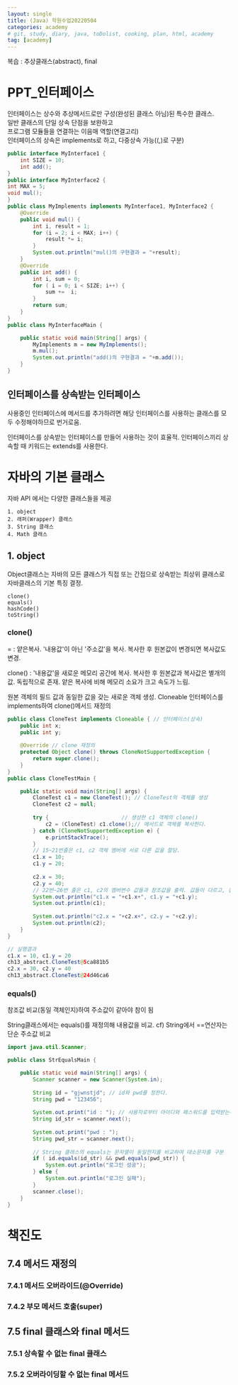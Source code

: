 ```yaml
---
layout: single
title: (Java) 학원수업20220504
categories: academy
# git, study, diary, java, toDolist, cooking, plan, html, academy
tag: [academy] 
---
```


복습 : 추상클래스(abstract), final

# PPT_인터페이스

인터페이스는 상수와 추상메서드로만 구성(완성된 클래스 아님)된 특수한 클래스.  
일반 클래스의 단일 상속 단점을 보완하고  
프로그램 모듈들을 연결하는 이음매 역할(연결고리)  
인터페이스의 상속은 implements로 하고, 
다중상속 가능((,)로 구분)

~~~java
public interface MyInterface1 {
	int SIZE = 10;
	int add();
}
public interface MyInterface2 {
int MAX = 5;
void mul();
}
public class MyImplements implements MyInterface1, MyInterface2 {
	@Override
	public void mul() {
		int i, result = 1;
		for (i = 2; i < MAX; i++) {
			result *= i;
		}
		System.out.println("mul()의 구현결과 = "+result);
	}
	@Override
	public int add() {
		int i, sum = 0;
		for ( i = 0; i < SIZE; i++) {
			sum +=  i;
		}
		return sum;
	}
}
public class MyInterfaceMain {

	public static void main(String[] args) {
		MyImplements m = new MyImplements();
		m.mul();
		System.out.println("add()의 구현결과 = "+m.add());
	}
}
~~~

## 인터페이스를 상속받는 인터페이스

사용중인 인터페이스에 메서드를 추가하려면 해당 인터페이스를 사용하는 클래스를 모두 수정해야하므로 번거로움.

인터페이스를 상속받는 인터페이스를 만들어 사용하는 것이 효율적.
인터페이스끼리 상속할 때 키워드는 extends를 사용한다.

# 자바의 기본 클래스

자바 API 에서는 다양한 클래스들을 제공

~~~
1. object
2. 래퍼(Wrapper) 클래스
3. String 클래스 
4. Math 클래스
~~~

## 1. object

Object클래스는 자바의 모든 클래스가 직접 또는 간접으로 상속받는 최상위 클래스로 자바클래스의 기본 특징 결정.

~~~
clone()
equals()
hashCode()
toString()
~~~

### clone()
= : 얕은복사. '내용값'이 아닌 '주소값'을 복사.
복사한 후 원본값이 변경되면 복사값도 변경.

clone() : '내용값'을 새로운 메모리 공간에 복사.
복사한 후 원본값과 복사값은 별개의 값. 독립적으로 존재. 
얕은 복사에 비해 메모리 소요가 크고 속도가 느림.

원본 객체의 필드 값과 동일한 값을 갖는 새로운 객체 생성.
Cloneable 인터페이스를 implements하여 clone()메서드 재정의

~~~java
public class CloneTest implements Cloneable { // 인터페이스(상속) 
	public int x;
	public int y;
	
	@Override // clone 재정의
	protected Object clone() throws CloneNotSupportedException {
		return super.clone();
	}
}
public class CloneTestMain {

	public static void main(String[] args) {
		CloneTest c1 = new CloneTest(); // CloneTest의 객체를 생성
		CloneTest c2 = null;
		
		try { 						// 생성한 c1 객체의 clone()
			c2 = (CloneTest) c1.clone();// 메서드로 객체를 복사한다.
		} catch (CloneNotSupportedException e) {
			e.printStackTrace();
		}
		// 15~21번줄은 c1, c2 객체 멤버에 서로 다른 값을 할당.
		c1.x = 10;
		c1.y = 20;
		
		c2.x = 30;
		c2.y = 40;
		// 22번~26번 줄은 c1, c2의 멤버변수 값들과 참조값을 출력. 값들이 다르고, 참조값이 다름
		System.out.println("c1.x = "+c1.x+", c1.y = "+c1.y);
		System.out.println(c1);
		
		System.out.println("c2.x = "+c2.x+", c2.y = "+c2.y);
		System.out.println(c2);
	}
}
~~~

~~~java
// 실행결과
c1.x = 10, c1.y = 20
ch13_abstract.CloneTest@5ca881b5
c2.x = 30, c2.y = 40
ch13_abstract.CloneTest@24d46ca6
~~~


### equals()

참조값 비교(동일 객체인지)하여 주소값이 같아야 참이 됨

String클래스에서는 equals()를 재정의해 내용값을 비교. 
cf) String에서 ==연산자는 단순 주소값 비교

~~~java
import java.util.Scanner;

public class StrEqualsMain {

	public static void main(String[] args) {
		Scanner scanner = new Scanner(System.in);
		
		String id = "gjwnstjd"; // id와 pwd를 정한다.
		String pwd = "123456";
		
		System.out.print("id : "); // 사용자로부터 아이디와 패스워드를 입력받는다.
		String id_str = scanner.next();
		
		System.out.print("pwd : ");
		String pwd_str = scanner.next();
		
		// String 클래스의 equals는 문자열이 동일한지를 비교하여 대소문자를 구분
		if ( id.equals(id_str) && pwd.equals(pwd_str)) {
			System.out.println("로그인 성공");
		} else {
			System.out.println("로그인 실패");
		}
		scanner.close();
	}
}
~~~

# 책진도

## 7.4 메서드 재정의

### 7.4.1 메서드 오버라이드(@Override)


### 7.4.2 부모 메서드 호출(super)


## 7.5 final 클래스와 final 메서드

### 7.5.1 상속할 수 없는 final 클래스

### 7.5.2 오버라이딩할 수 없는 final 메서드